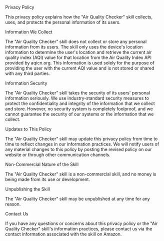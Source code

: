 Privacy Policy

This privacy policy explains how the "Air Quality Checker" skill collects, uses, and protects the personal information of its users.

Information We Collect

The "Air Quality Checker" skill does not collect or store any personal information from its users. The skill only uses the device's location information to determine the user's location and retrieve the current air quality index (AQI) value for that location from the Air Quality Index API provided by aqicn.org. This information is used solely for the purpose of providing the user with the current AQI value and is not stored or shared with any third parties.

Information Security

The "Air Quality Checker" skill takes the security of its users' personal information seriously. We use industry-standard security measures to protect the confidentiality and integrity of the information that we collect and store. However, no security system is completely foolproof, and we cannot guarantee the security of our systems or the information that we collect.

Updates to This Policy

The "Air Quality Checker" skill may update this privacy policy from time to time to reflect changes in our information practices. We will notify users of any material changes to this policy by posting the revised policy on our website or through other communication channels.

Non-Commercial Nature of the Skill

The "Air Quality Checker" skill is a non-commercial skill, and no money is being made from its use or development.

Unpublishing the Skill

The "Air Quality Checker" skill may be unpublished at any time for any reason.

Contact Us

If you have any questions or concerns about this privacy policy or the "Air Quality Checker" skill's information practices, please contact us via the contact information associated with the skill on Amazon.
